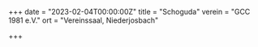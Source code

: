 +++
date = "2023-02-04T00:00:00Z"
title = "Schoguda"
verein = "GCC 1981 e.V."
ort = "Vereinssaal, Niederjosbach"

+++
